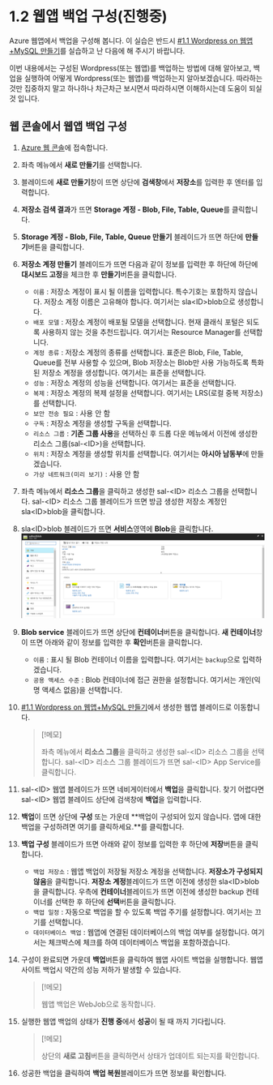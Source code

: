 # 1.2 웹앱 백업 구성(진행중)
Azure 웹앱에서 백업을 구성해 봅니다. 이 실습은 반드시 [#1.1 Wordpress on 웹앱+MySQL 만들기](https://github.com/krazure/hands-on-lab/blob/master/SAL%201711%20Azure%20%EC%9B%B9%EC%95%B1%EA%B3%BC%20%EB%84%A4%ED%8A%B8%EC%9B%8C%ED%81%AC%20%EB%94%94%EC%9E%90%EC%9D%B8%2C%20%EA%B7%B8%EB%A6%AC%EA%B3%A0%20%EB%A6%AC%EB%88%85%EC%8A%A4/1.1%20Wordpress%20on%20%EC%9B%B9%EC%95%B1%2BMySQL%20%EB%A7%8C%EB%93%A4%EA%B8%B0.md)를 실습하고 난 다음에 해 주시기 바랍니다.

이번 내용에서는 구성된 Wordpress(또는 웹앱)를 백업하는 방법에 대해 알아보고, 백업을 실행하여 어떻게 Wordpress(또는 웹앱)를 백업하는지 알아보겠습니다. 따라하는 것만 집중하지 말고 하나하나 차근차근 보시면서 따라하시면 이해하시는데 도움이 되실 것 입니다.

## 웹 콘솔에서 웹앱 백업 구성
1. [Azure 웹 콘솔](https://portal.azure.com)에 접속합니다.

2. 좌측 메뉴에서 **새로 만들기**를 선택합니다.

3. 블레이드에 **새로 만들기**창이 뜨면 상단에 **검색창**에서 **저장소**를 입력한 후 엔터를 입력합니다.

4. **저장소 검색 결과**가 뜨면 **Storage 계정 - Blob, File, Table, Queue**를 클릭합니다.

5. **Storage 계정 - Blob, File, Table, Queue 만들기** 블레이드가 뜨면 하단에 **만들기**버튼을 클릭합니다.

6. **저장소 계정 만들기** 블레이드가 뜨면 다음과 같이 정보를 입력한 후 하단에 하단에 **대시보드 고정**을 체크한 후 **만들기**버튼을 클릭합니다.
    - `이름` : 저장소 계정이 표시 될 이름을 입력합니다. 특수기호는 포함하지 않습니다. 저장소 계정 이름은 고유해야 합니다. 여기서는 sla&lt;ID&gt;blob으로 생성합니다.
    - `배포 모델` : 저장소 계정이 배포될 모델을 선택합니다. 현재 클래식 포털은 되도록 사용하지 않는 것을 추천드립니다. 여기서는 Resource Manager를 선택합니다.
    - `계정 종류` : 저장소 계정의 종류를 선택합니다. 표준은 Blob, File, Table, Queue를 전부 사용할 수 있으며, Blob 저장소는 Blob만 사용 가능하도록 특화된 저장소 계정을 생성합니다. 여기서는 표준을 선택합니다.
    - `성능` : 저장소 계정의 성능을 선택합니다. 여기서는 표준을 선택합니다.
    - `복제` : 저장소 계정의 복제 설정을 선택합니다. 여기서는 LRS(로컬 중복 저장소)를 선택합니다.
    - `보안 전송 필요` : 사용 안 함
    - `구독` : 저장소 계정을 생성할 구독을 선택합니다.
    - `리소스 그룹` : **기존 그룹 사용**을 선택하신 후 드롭 다운 메뉴에서 이전에 생성한 리소스 그룹(sal-&lt;ID&gt;)을 선택합니다.
    - `위치` : 저장소 계정을 생성할 위치를 선택합니다. 여기서는 **아시아 남동부**에 만들겠습니다.
    - `가상 네트워크(미리 보기)` : 사용 안 함

7. 좌측 메뉴에서 **리소스 그룹**을 클릭하고 생성한 sal-&lt;ID&gt; 리소스 그룹을 선택합니다. sal-&lt;ID&gt; 리소스 그룹 블레이드가 뜨면 방금 생성한 저장소 계정인 sla&lt;ID&gt;blob을 클릭합니다.

8. sla&lt;ID&gt;blob 블레이드가 뜨면 **서비스**영역에 **Blob**을 클릭합니다.
![Blob 스크린샷](./image/1.2_blob_8.PNG)

9. **Blob service** 블레이드가 뜨면 상단에 **컨테이너**버튼을 클릭합니다. **새 컨테이너**창이 뜨면 아래와 같이 정보를 입력한 후 **확인**버튼을 클릭합니다.
    - `이름` : 표시 될 Blob 컨테이너 이름을 입력합니다. 여기서는 `backup`으로 입력하겠습니다.
    - `공용 액세스 수준` : Blob 컨테이너에 접근 권한을 설정합니다. 여기서는 개인(익명 액세스 없음)을 선택합니다.

10. [#1.1 Wordpress on 웹앱+MySQL 만들기](https://github.com/krazure/hands-on-lab/blob/master/SAL%201711%20Azure%20%EC%9B%B9%EC%95%B1%EA%B3%BC%20%EB%84%A4%ED%8A%B8%EC%9B%8C%ED%81%AC%20%EB%94%94%EC%9E%90%EC%9D%B8%2C%20%EA%B7%B8%EB%A6%AC%EA%B3%A0%20%EB%A6%AC%EB%88%85%EC%8A%A4/1.1%20Wordpress%20on%20%EC%9B%B9%EC%95%B1%2BMySQL%20%EB%A7%8C%EB%93%A4%EA%B8%B0.md)에서 생성한 웹앱 블레이드로 이동합니다.
    > [!메모]
    >
    > 좌측 메뉴에서 **리소스 그룹**을 클릭하고 생성한 sal-&lt;ID&gt; 리소스 그룹을 선택합니다. sal-&lt;ID&gt; 리소스 그룹 블레이드가 뜨면 sal-&lt;ID&gt; App Service를 클릭합니다.

11. sal-&lt;ID&gt; 웹앱 블레이드가 뜨면 네비게이터에서 **백업**을 클릭합니다. 찾기 어렵다면 sal-&lt;ID&gt; 웹앱 블레이드 상단에 검색창에 **백업**을 입력합니다.

12. **백업**이 뜨면 상단에 **구성** 또는 가운데 **백업이 구성되어 있지 않습니다. 앱에 대한 백업을 구성하려면 여기를 클릭하세요.**를 클릭합니다.

13. **백업 구성** 블레이드가 뜨면 아래와 같이 정보를 입력한 후 하단에 **저장**버튼을 클릭합니다.
    - `백업 저장소` : 웹앱 백업이 저장될 저장소 계정을 선택합니다. **저장소가 구성되지 않음**을 클릭합니다. **저장소 계정**블레이드가 뜨면 이전에 생성한 sla&lt;ID&gt;blob을 클릭합니다. 우측에 **컨테이너**블레이드가 뜨면 이전에 생성한 backup 컨테이너를 선택한 후 하단에 **선택**버튼을 클릭합니다.
    - `백업 일정` : 자동으로 백업을 할 수 있도록 백업 주기를 설정합니다. 여기서는 끄기를 선택합니다.
    - `데이터베이스 백업` : 웹앱에 연결된 데이터베이스의 백업 여부를 설정합니다. 여기서는 체크박스에 체크를 하여 데이터베이스 백업을 포함하겠습니다.

14. 구성이 완료되면 가운데 **백업**버튼을 클릭하여 웹앱 사이트 백업을 실행합니다. 웹앱 사이트 백업시 약간의 성능 저하가 발생할 수 있습니다.
    > [!메모]
    >
    > 웹앱 백업은 WebJob으로 동작합니다.

15. 실행한 웹앱 백업의 상태가 **진행 중**에서 **성공**이 될 때 까지 기다립니다.
    > [!메모]
    >
    > 상단의 **새로 고침**버튼을 클릭하면서 상태가 업데이트 되는지를 확인합니다.

16. 성공한 백업을 클릭하여 **백업 복원**블레이드가 뜨면 정보를 확인합니다.